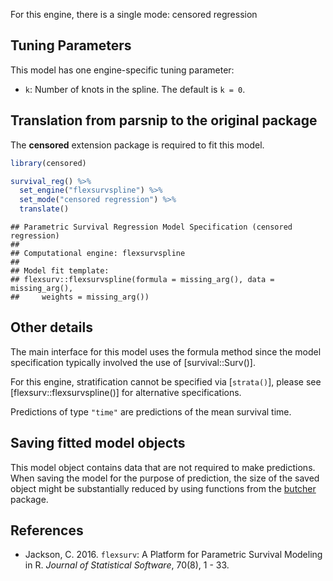 


For this engine, there is a single mode: censored regression

## Tuning Parameters

This model has one engine-specific tuning parameter:

 * `k`: Number of knots in the spline. The default is `k = 0`.

## Translation from parsnip to the original package

The **censored** extension package is required to fit this model.


```r
library(censored)

survival_reg() %>% 
  set_engine("flexsurvspline") %>% 
  set_mode("censored regression") %>% 
  translate()
```

```
## Parametric Survival Regression Model Specification (censored regression)
## 
## Computational engine: flexsurvspline 
## 
## Model fit template:
## flexsurv::flexsurvspline(formula = missing_arg(), data = missing_arg(), 
##     weights = missing_arg())
```

## Other details

The main interface for this model uses the formula method since the model specification typically involved the use of [survival::Surv()]. 

For this engine, stratification cannot be specified via [`strata()`], please see [flexsurv::flexsurvspline()] for alternative specifications.



Predictions of type `"time"` are predictions of the mean survival time.

## Saving fitted model objects


This model object contains data that are not required to make predictions. When saving the model for the purpose of prediction, the size of the saved object might be substantially reduced by using functions from the [butcher](https://butcher.tidymodels.org) package.


## References

- Jackson, C. 2016. `flexsurv`: A Platform for Parametric Survival  Modeling in R. _Journal of Statistical Software_, 70(8), 1 - 33.
